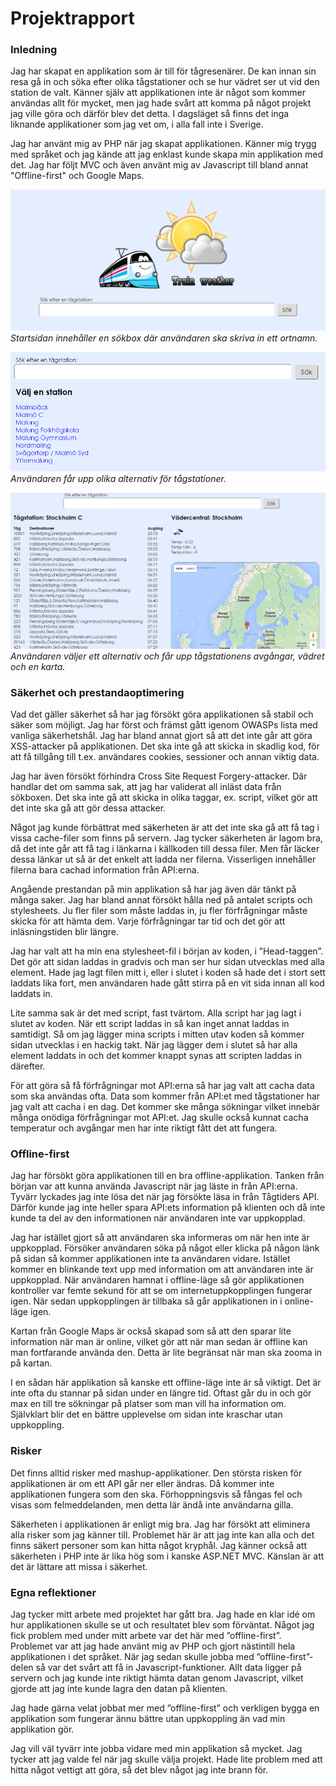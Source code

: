 
# Projektrapport

### Inledning
Jag har skapat en applikation som är till för tågresenärer. De kan innan sin resa gå in och söka efter olika tågstationer och se hur vädret ser ut vid den station de valt. Känner själv att applikationen inte är något som kommer användas allt för mycket, men jag hade svårt att komma på något projekt jag ville göra och därför blev det detta. I dagsläget så finns det inga liknande applikationer som jag vet om, i alla fall inte i Sverige.

Jag har använt mig av PHP när jag skapat applikationen. Känner mig trygg med språket och jag kände att jag enklast kunde skapa min applikation med det. Jag har följt MVC och även använt mig av Javascript till bland annat "Offline-first" och Google Maps.

![Bild 1](bild1.png)
*Startsidan innehåller en sökbox där användaren ska skriva in ett ortnamn.*

![Bild 2](bild2.png)
*Användaren får upp olika alternativ för tågstationer.*

![Bild 2](bild3.png)
*Användaren väljer ett alternativ och får upp tågstationens avgångar, vädret och en karta.*


### Säkerhet och prestandaoptimering
Vad det gäller säkerhet så har jag försökt göra applikationen så stabil och säker som möjligt. Jag har först och främst gått igenom OWASPs lista med vanliga säkerhetshål. Jag har bland annat gjort så att det inte går att göra XSS-attacker på applikationen. Det ska inte gå att skicka in skadlig kod, för att få tillgång till t.ex. användares cookies, sessioner och annan viktig data.

Jag har även försökt förhindra Cross Site Request Forgery-attacker. Där handlar det om samma sak, att jag har validerat all inläst data från sökboxen. Det ska inte gå att skicka in olika taggar, ex. script, vilket gör att det inte ska gå att gör dessa attacker.

Något jag kunde förbättrat med säkerheten är att det inte ska gå att få tag i vissa cache-filer som finns på servern. Jag tycker säkerheten är lagom bra, då det inte går att få tag i länkarna i källkoden till dessa filer. Men får läcker dessa länkar ut så är det enkelt att ladda ner filerna. Visserligen innehåller filerna bara cachad information från API:erna.

Angående prestandan på min applikation så har jag även där tänkt på många saker. Jag har bland annat försökt hålla ned på antalet scripts och stylesheets. Ju fler filer som måste laddas in, ju fler förfrågningar måste skicka för att hämta dem. Varje förfrågningar tar tid och det gör att inläsningstiden blir längre.

Jag har valt att ha min ena stylesheet-fil i början av koden, i ”Head-taggen”. Det gör att sidan laddas in gradvis och man ser hur sidan utvecklas med alla element. Hade jag lagt filen mitt i, eller i slutet i koden så hade det i stort sett laddats lika fort, men användaren hade gått stirra på en vit sida innan all kod laddats in.

Lite samma sak är det med script, fast tvärtom. Alla script har jag lagt i slutet av koden. När ett script laddas in så kan inget annat laddas in samtidigt. Så om jag lägger mina scripts i mitten utav koden så kommer sidan utvecklas i en hackig takt. När jag lägger dem i slutet så har alla element laddats in och det kommer knappt synas att scripten laddas in därefter.

För att göra så få förfrågningar mot API:erna så har jag valt att cacha data som ska användas ofta. Data som kommer från API:et med tågstationer har jag valt att cacha i en dag. Det kommer ske många sökningar vilket innebär många onödiga förfrågningar mot API:et. Jag skulle också kunnat cacha temperatur och avgångar men har inte riktigt fått det att fungera.


### Offline-first
Jag har försökt göra applikationen till en bra offline-applikation. Tanken från början var att kunna använda Javascript när jag läste in från API:erna. Tyvärr lyckades jag inte lösa det när jag försökte läsa in från Tågtiders API. Därför kunde jag inte heller spara API:ets information på klienten och då inte kunde ta del av den informationen när användaren inte var uppkopplad. 

Jag har istället gjort så att användaren ska informeras om när hen inte är uppkopplad. Försöker användaren söka på något eller klicka på någon länk på sidan så kommer applikationen inte ta användaren vidare. Istället kommer en blinkande text upp med information om att användaren inte är uppkopplad. När användaren hamnat i offline-läge så gör applikationen kontroller var femte sekund för att se om internetuppkopplingen fungerar igen. När sedan uppkopplingen är tillbaka så går applikationen in i online-läge igen.

Kartan från Google Maps är också skapad som så att den sparar lite information när man är online, vilket gör att när man sedan är offline kan man fortfarande använda den. Detta är lite begränsat när man ska zooma in på kartan.

I en sådan här applikation så kanske ett offline-läge inte är så viktigt. Det är inte ofta du stannar på sidan under en längre tid. Oftast går du in och gör max en till tre sökningar på platser som man vill ha information om. Självklart blir det en bättre upplevelse om sidan inte kraschar utan uppkoppling.


### Risker
Det finns alltid risker med mashup-applikationer. Den största risken för applikationen är om ett API går ner eller ändras. Då kommer inte applikationen fungera som den ska. Förhoppningsvis så fångas fel och visas som felmeddelanden, men detta lär ändå inte användarna gilla. 

Säkerheten i applikationen är enligt mig bra. Jag har försökt att eliminera alla risker som jag känner till. Problemet här är att jag inte kan alla och det finns säkert personer som kan hitta något kryphål. Jag känner också att säkerheten i PHP inte är lika hög som i kanske ASP.NET MVC. Känslan är att det är lättare att missa i säkerhet.

### Egna reflektioner
Jag tycker mitt arbete med projektet har gått bra. Jag hade en klar idé om hur applikationen skulle se ut och resultatet blev som förväntat. Något jag fick problem med under mitt arbete var det här med ”offline-first”. Problemet var att jag hade använt mig av PHP och gjort nästintill hela applikationen i det språket. När jag sedan skulle jobba med ”offline-first”-delen så var det svårt att få in Javascript-funktioner. Allt data ligger på servern och jag kunde inte riktigt hämta datan genom Javascript, vilket gjorde att jag inte kunde lagra den datan på klienten. 

Jag hade gärna velat jobbat mer med ”offline-first” och verkligen bygga en applikation som fungerar ännu bättre utan uppkoppling än vad min applikation gör.

Jag vill väl tyvärr inte jobba vidare med min applikation så mycket. Jag tycker att jag valde fel när jag skulle välja projekt. Hade lite problem med att hitta något vettigt att göra, så det blev något jag inte brann för. 
